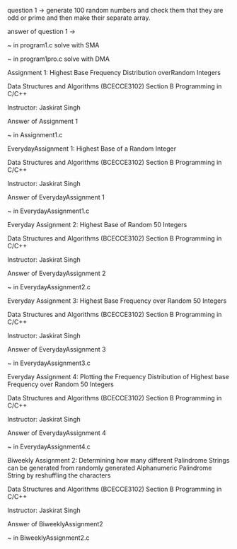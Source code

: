 question 1 ->
generate 100 random numbers and check them that they are odd or prime and then make their separate array.

answer of question 1 ->

~ in program1.c solve with SMA

~ in program1pro.c solve with DMA







Assignment 1: Highest Base Frequency Distribution overRandom Integers

Data Structures and Algorithms (BCECCE3102)
Section B Programming in C/C++ 

Instructor: Jaskirat Singh

Answer of Assignment 1 

~ in Assignment1.c


EverydayAssignment 1: Highest Base of a Random Integer

Data Structures and Algorithms (BCECCE3102)
Section B Programming in C/C++

Instructor: Jaskirat Singh

Answer of EverydayAssignment 1 

~ in EverydayAssignment1.c


Everyday Assignment 2: Highest Base of Random 50 Integers

Data Structures and Algorithms (BCECCE3102)
Section B Programming in C/C++ 

Instructor: Jaskirat Singh

Answer of EverydayAssignment 2

~ in EverydayAssignment2.c


Everyday Assignment 3: Highest Base Frequency over Random 50 Integers

Data Structures and Algorithms (BCECCE3102)
Section B Programming in C/C++ 

Instructor: Jaskirat Singh

Answer of EverydayAssignment 3

~ in EverydayAssignment3.c


Everyday Assignment 4: Plotting the Frequency Distribution of Highest base Frequency over Random 50 Integers

Data Structures and Algorithms (BCECCE3102)
Section B Programming in C/C++ 

Instructor: Jaskirat Singh

Answer of EverydayAssignment 4

~ in EverydayAssignment4.c


Biweekly Assignment 2: Determining how many different Palindrome Strings can be generated from randomly generated Alphanumeric Palindrome String by reshuffling the characters

Data Structures and Algorithms (BCECCE3102)
Section B Programming in C/C++ 

Instructor: Jaskirat Singh

Answer of BiweeklyAssignment2

~ in BiweeklyAssignment2.c
